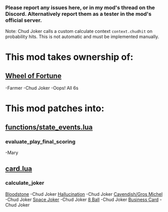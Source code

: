 ### Please report any issues here, or in my mod's thread on the Discord. Alternatively report them as a tester in the mod's official server.


Note: Chud Joker calls a custom calculate context `context.chudhit` on probability hits. This is not automatic and must be implemented manually.

# This mod takes ownership of:
## <ins>Wheel of Fortune</ins>
-Farmer
-Chud Joker
-Oops! All 6s


# This mod patches into:
## <ins>functions/state_events.lua</ins>
### evaluate_play_final_scoring 
-Mary

## <ins>card.lua</ins>
### calculate_joker
<ins>Bloodstone</ins>
-Chud Joker
<ins>Hallucination</ins>
-Chud Joker
<ins>Cavendish/Gros Michel</ins>
-Chud Joker
<ins>Space Joker</ins>
-Chud Joker
<ins>8 Ball</ins>
-Chud Joker
<ins>Business Card</ins>
-Chud Joker